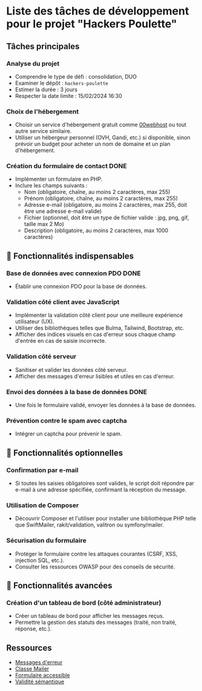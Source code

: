 # Liste des tâches de développement pour le projet "Hackers Poulette"

## Tâches principales

### Analyse du projet

- Comprendre le type de défi : consolidation, DUO
- Examiner le dépôt : `hackers-poulette`
- Estimer la durée : 3 jours
- Respecter la date limite : 15/02/2024 16:30

### Choix de l'hébergement

- Choisir un service d'hébergement gratuit comme [00webhost](https://www.000webhost.com/) ou tout autre service similaire.
- Utiliser un hébergeur personnel (OVH, Gandi, etc.) si disponible, sinon prévoir un budget pour acheter un nom de domaine et un plan d'hébergement.

### Création du formulaire de contact DONE

- Implémenter un formulaire en PHP.
- Inclure les champs suivants :
  - Nom (obligatoire, chaîne, au moins 2 caractères, max 255)
  - Prénom (obligatoire, chaîne, au moins 2 caractères, max 255)
  - Adresse e-mail (obligatoire, au moins 2 caractères, max 255, doit être une adresse e-mail valide)
  - Fichier (optionnel, doit être un type de fichier valide : jpg, png, gif, taille max 2 Mo)
  - Description (obligatoire, au moins 2 caractères, max 1000 caractères)

## 🌱 Fonctionnalités indispensables

### Base de données avec connexion PDO DONE

- Établir une connexion PDO pour la base de données.

### Validation côté client avec JavaScript

- Implémenter la validation côté client pour une meilleure expérience utilisateur (UX).
- Utiliser des bibliothèques telles que Bulma, Tailwind, Bootstrap, etc.
- Afficher des indices visuels en cas d'erreur sous chaque champ d'entrée en cas de saisie incorrecte.

### Validation côté serveur

- Sanitiser et valider les données côté serveur.
- Afficher des messages d'erreur lisibles et utiles en cas d'erreur.

### Envoi des données à la base de données DONE

- Une fois le formulaire validé, envoyer les données à la base de données.

### Prévention contre le spam avec captcha

- Intégrer un captcha pour prévenir le spam.

## 🌼 Fonctionnalités optionnelles

### Confirmation par e-mail

- Si toutes les saisies obligatoires sont valides, le script doit répondre par e-mail à une adresse spécifiée, confirmant la réception du message.

### Utilisation de Composer

- Découvrir Composer et l'utiliser pour installer une bibliothèque PHP telle que SwiftMailer, rakit/validation, valitron ou symfony/mailer.

### Sécurisation du formulaire

- Protéger le formulaire contre les attaques courantes (CSRF, XSS, injection SQL, etc.).
- Consulter les ressources OWASP pour des conseils de sécurité.

## 🌴 Fonctionnalités avancées

### Création d'un tableau de bord (côté administrateur)

- Créer un tableau de bord pour afficher les messages reçus.
- Permettre la gestion des statuts des messages (traité, non traité, réponse, etc.).

## Ressources

- [Messages d'erreur](http://uxmas.com/2012/the-4-hs-of-writing-error-messages)
- [Classe Mailer](https://github.com/PHPMailer/PHPMailer)
- [Formulaire accessible](https://formspree.io/blog/accessible-forms/)
- [Validité sémantique](https://www.w3.org/2001/sw/wiki/W3C_Validator)
